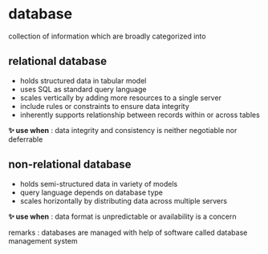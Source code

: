 # database

collection of information which are broadly categorized into

## relational database

- holds structured data in tabular model
- uses SQL as standard query language
- scales vertically by adding more resources to a single server
- include rules or constraints to ensure data integrity
- inherently supports relationship between records within or across tables

**:sparkles: use when** : data integrity and consistency is neither negotiable nor deferrable


## non-relational database

- holds semi-structured data in variety of models
- query language depends on database type
- scales horizontally by distributing data across multiple servers

**:sparkles: use when** : data format is unpredictable or availability is a concern 

remarks : databases are managed with help of software called database management system
